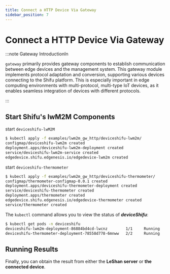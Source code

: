 ```yaml
---
title: Connect a HTTP Device Via Gateway
sidebar_position: 7
---
```


# Connect a HTTP Device Via Gateway

:::note Gateway IntroductionIn

`gateway` primarily provides gateway components to establish communication between edge devices and the management system. This gateway module implements protocol adaptation and conversion, supporting various devices connecting to the Shifu platform. This is especially important in edge computing environments with multi-protocol, multi-type IoT devices, as it enables seamless integration of devices with different protocols.

:::

## Start Shifu's lwM2M Components

start `deviceshifu-lwM2M`

```bash
$ kubectl apply -f examples/lwm2m_gw_http/deviceshifu-lwm2m/
configmap/deviceshifu-lwm2m created
deployment.apps/deviceshifu-lwm2m-deployment created
service/deviceshifu-lwm2m-service created
edgedevice.shifu.edgenesis.io/edgedevice-lwm2m created
```

start `deviceshifu-thermometer`

```bash
$ kubectl apply -f examples/lwm2m_gw_http/deviceshifu-thermometer/
configmap/thermometer-configmap-0.0.1 created
deployment.apps/deviceshifu-thermometer-deployment created
service/deviceshifu-thermometer created
deployment.apps/thermometer created
edgedevice.shifu.edgenesis.io/edgedevice-thermometer created
service/thermometer created
```

The `kubectl` command allows you to view the status of ***deviceShifu***:

```bash
$ kubectl get pods -n deviceshifu
deviceshifu-lwm2m-deployment-86884bd4cd-lwcnz        1/1     Running   0              97s
deviceshifu-thermometer-deployment-78558d778-6mnww   2/2     Running   0              37s
```

## Running Results

Finally, you can obtain the result from either the **LeShan server** or **the connected device**.

